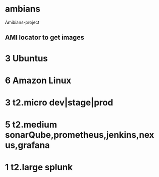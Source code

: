 # ambians
Amibians-project

## AMI locator to get images

# 3 Ubuntus
# 6 Amazon Linux
# 3 t2.micro dev|stage|prod
# 5 t2.medium sonarQube,prometheus,jenkins,nexus,grafana
# 1 t2.large splunk